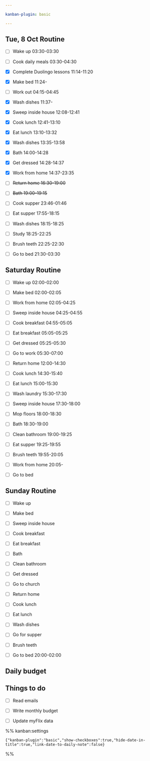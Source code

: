 ```yaml
---

kanban-plugin: basic

---
```


## Tue, 8 Oct Routine

- [ ] Wake up 03:30-03:30
- [ ] Cook daily meals 03:30-04:30
- [x] Complete Duolingo lessons 11:14-11:20
- [x] Make bed 11:24-
- [ ] Work out 04:15-04:45
- [x] Wash dishes 11:37-
- [x] Sweep inside house 12:08-12:41
- [x] Cook lunch 12:41-13:10
- [x] Eat lunch 13:10-13:32
- [x] Wash dishes 13:35-13:58
- [x] Bath 14:00-14:28
- [x] Get dressed 14:28-14:37
- [x] Work from home 14:37-23:35
- [ ] ~~Return home 16:30-19:00~~
- [ ] ~~Bath 19:00-19:15~~
- [ ] Cook supper 23:46-01:46
- [ ] Eat supper 17:55-18:15
- [ ] Wash dishes 18:15-18:25
- [ ] Study 18:25-22:25
- [ ] Brush teeth 22:25-22:30
- [ ] Go to bed 21:30-03:30


## Saturday Routine

- [ ] Wake up 02:00-02:00
- [ ] Make bed 02:00-02:05
- [ ] Work from home 02:05-04:25
- [ ] Sweep inside house 04:25-04:55
- [ ] Cook breakfast 04:55-05:05
- [ ] Eat breakfast 05:05-05:25
- [ ] Get dressed 05:25-05:30
- [ ] Go to work 05:30-07:00
- [ ] Return home 12:00-14:30
- [ ] Cook lunch 14:30-15:40
- [ ] Eat lunch 15:00-15:30
- [ ] Wash laundry 15:30-17:30
- [ ] Sweep inside house 17:30-18:00
- [ ] Mop floors 18:00-18:30
- [ ] Bath 18:30-19:00
- [ ] Clean bathroom 19:00-19:25
- [ ] Eat supper 19:25-19:55
- [ ] Brush teeth 19:55-20:05
- [ ] Work from home 20:05-
- [ ] Go to bed


## Sunday Routine

- [ ] Wake up
- [ ] Make bed
- [ ] Sweep inside house
- [ ] Cook breakfast
- [ ] Eat breakfast
- [ ] Bath
- [ ] Clean bathroom
- [ ] Get dressed
- [ ] Go to church
- [ ] Return home
- [ ] Cook lunch
- [ ] Eat lunch
- [ ] Wash dishes
- [ ] Go for supper
- [ ] Brush teeth
- [ ] Go to bed 20:00-02:00


## Daily budget



## Things to do

- [ ] Read emails
- [ ] Write monthly budget
- [ ] Update myFlix data




%% kanban:settings
```
{"kanban-plugin":"basic","show-checkboxes":true,"hide-date-in-title":true,"link-date-to-daily-note":false}
```
%%